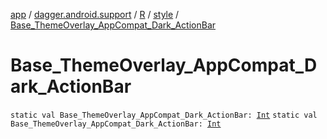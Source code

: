[app](../../../index.md) / [dagger.android.support](../../index.md) / [R](../index.md) / [style](index.md) / [Base_ThemeOverlay_AppCompat_Dark_ActionBar](./-base_-theme-overlay_-app-compat_-dark_-action-bar.md)

# Base_ThemeOverlay_AppCompat_Dark_ActionBar

`static val Base_ThemeOverlay_AppCompat_Dark_ActionBar: `[`Int`](https://kotlinlang.org/api/latest/jvm/stdlib/kotlin/-int/index.html)
`static val Base_ThemeOverlay_AppCompat_Dark_ActionBar: `[`Int`](https://kotlinlang.org/api/latest/jvm/stdlib/kotlin/-int/index.html)
